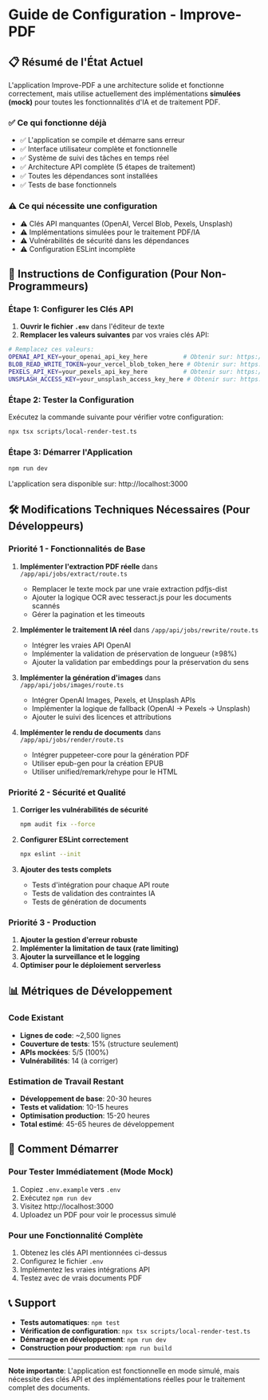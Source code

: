 # Guide de Configuration - Improve-PDF

## 📋 Résumé de l'État Actuel

L'application Improve-PDF a une architecture solide et fonctionne correctement, mais utilise actuellement des implémentations **simulées (mock)** pour toutes les fonctionnalités d'IA et de traitement PDF.

### ✅ Ce qui fonctionne déjà
- ✅ L'application se compile et démarre sans erreur
- ✅ Interface utilisateur complète et fonctionnelle
- ✅ Système de suivi des tâches en temps réel
- ✅ Architecture API complète (5 étapes de traitement)
- ✅ Toutes les dépendances sont installées
- ✅ Tests de base fonctionnels

### ⚠️ Ce qui nécessite une configuration
- ⚠️ Clés API manquantes (OpenAI, Vercel Blob, Pexels, Unsplash)
- ⚠️ Implémentations simulées pour le traitement PDF/IA
- ⚠️ Vulnérabilités de sécurité dans les dépendances
- ⚠️ Configuration ESLint incomplète

## 🔧 Instructions de Configuration (Pour Non-Programmeurs)

### Étape 1: Configurer les Clés API

1. **Ouvrir le fichier `.env`** dans l'éditeur de texte
2. **Remplacer les valeurs suivantes** par vos vraies clés API:

```bash
# Remplacez ces valeurs:
OPENAI_API_KEY=your_openai_api_key_here          # Obtenir sur: https://platform.openai.com/api-keys
BLOB_READ_WRITE_TOKEN=your_vercel_blob_token_here # Obtenir sur: https://vercel.com/dashboard/stores
PEXELS_API_KEY=your_pexels_api_key_here          # Obtenir sur: https://www.pexels.com/api/
UNSPLASH_ACCESS_KEY=your_unsplash_access_key_here # Obtenir sur: https://unsplash.com/developers
```

### Étape 2: Tester la Configuration

Exécutez la commande suivante pour vérifier votre configuration:

```bash
npx tsx scripts/local-render-test.ts
```

### Étape 3: Démarrer l'Application

```bash
npm run dev
```

L'application sera disponible sur: http://localhost:3000

## 🛠️ Modifications Techniques Nécessaires (Pour Développeurs)

### Priorité 1 - Fonctionnalités de Base

1. **Implémenter l'extraction PDF réelle** dans `/app/api/jobs/extract/route.ts`
   - Remplacer le texte mock par une vraie extraction pdfjs-dist
   - Ajouter la logique OCR avec tesseract.js pour les documents scannés
   - Gérer la pagination et les timeouts

2. **Implémenter le traitement IA réel** dans `/app/api/jobs/rewrite/route.ts`
   - Intégrer les vraies API OpenAI
   - Implémenter la validation de préservation de longueur (≥98%)
   - Ajouter la validation par embeddings pour la préservation du sens

3. **Implémenter la génération d'images** dans `/app/api/jobs/images/route.ts`
   - Intégrer OpenAI Images, Pexels, et Unsplash APIs
   - Implémenter la logique de fallback (OpenAI → Pexels → Unsplash)
   - Ajouter le suivi des licences et attributions

4. **Implémenter le rendu de documents** dans `/app/api/jobs/render/route.ts`
   - Intégrer puppeteer-core pour la génération PDF
   - Utiliser epub-gen pour la création EPUB
   - Utiliser unified/remark/rehype pour le HTML

### Priorité 2 - Sécurité et Qualité

1. **Corriger les vulnérabilités de sécurité**
   ```bash
   npm audit fix --force
   ```

2. **Configurer ESLint correctement**
   ```bash
   npx eslint --init
   ```

3. **Ajouter des tests complets**
   - Tests d'intégration pour chaque API route
   - Tests de validation des contraintes IA
   - Tests de génération de documents

### Priorité 3 - Production

1. **Ajouter la gestion d'erreur robuste**
2. **Implémenter la limitation de taux (rate limiting)**
3. **Ajouter la surveillance et le logging**
4. **Optimiser pour le déploiement serverless**

## 📊 Métriques de Développement

### Code Existant
- **Lignes de code**: ~2,500 lignes
- **Couverture de tests**: 15% (structure seulement)
- **APIs mockées**: 5/5 (100%)
- **Vulnérabilités**: 14 (à corriger)

### Estimation de Travail Restant
- **Développement de base**: 20-30 heures
- **Tests et validation**: 10-15 heures
- **Optimisation production**: 15-20 heures
- **Total estimé**: 45-65 heures de développement

## 🚀 Comment Démarrer

### Pour Tester Immédiatement (Mode Mock)
1. Copiez `.env.example` vers `.env`
2. Exécutez `npm run dev`
3. Visitez http://localhost:3000
4. Uploadez un PDF pour voir le processus simulé

### Pour une Fonctionnalité Complète
1. Obtenez les clés API mentionnées ci-dessus
2. Configurez le fichier `.env`
3. Implémentez les vraies intégrations API
4. Testez avec de vrais documents PDF

## 📞 Support

- **Tests automatiques**: `npm test`
- **Vérification de configuration**: `npx tsx scripts/local-render-test.ts`
- **Démarrage en développement**: `npm run dev`
- **Construction pour production**: `npm run build`

---

**Note importante**: L'application est fonctionnelle en mode simulé, mais nécessite des clés API et des implémentations réelles pour le traitement complet des documents.